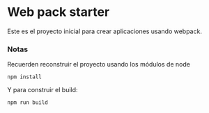 # Web pack starter

Este es el proyecto inicial para crear aplicaciones
usando webpack.

### Notas
Recuerden reconstruir el proyecto usando los
módulos de node
```
npm install
```

Y para construir el build:
```
npm run build
```